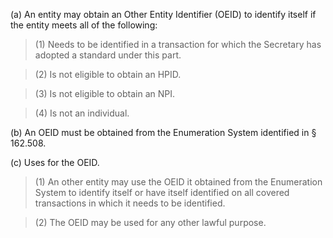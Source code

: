 (a) An entity may obtain an Other Entity Identifier (OEID) to identify itself if the entity meets all of the following:

> (1) Needs to be identified in a transaction for which the Secretary has adopted a standard under this part.

> (2) Is not eligible to obtain an HPID.

> (3) Is not eligible to obtain an NPI.

> (4) Is not an individual.

(b) An OEID must be obtained from the Enumeration System identified in § 162.508.

&#40;c) Uses for the OEID. 

> (1) An other entity may use the OEID it obtained from the Enumeration System to identify itself or have itself identified on all covered transactions in which it needs to be identified.

> (2) The OEID may be used for any other lawful purpose.
